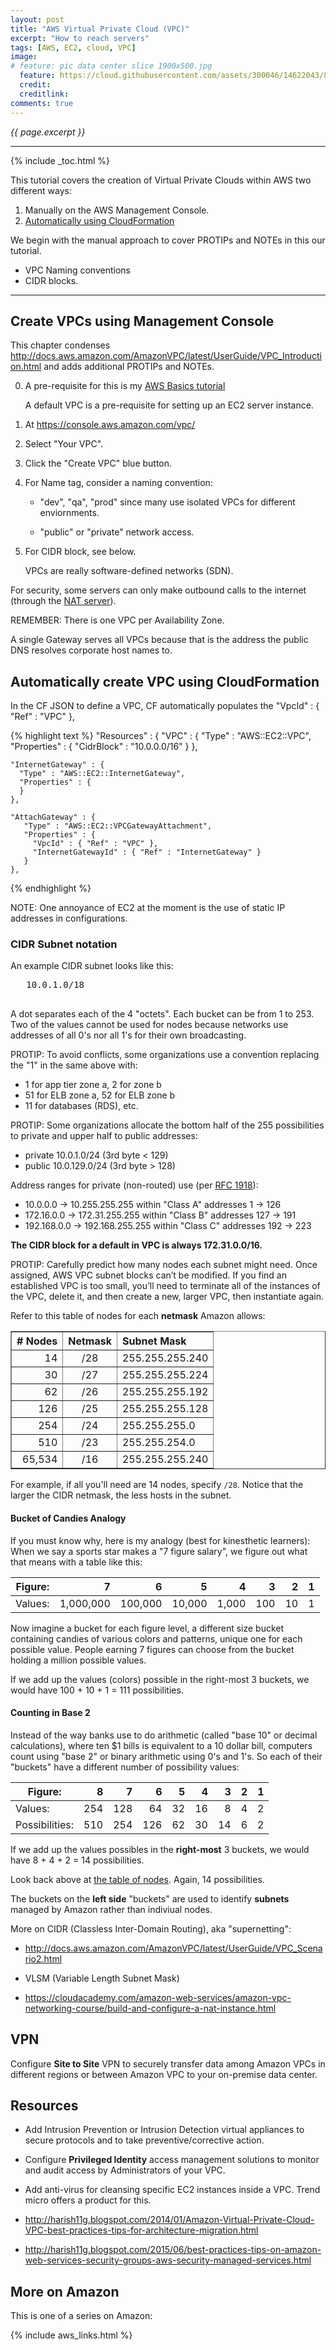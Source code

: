 ```yaml
---
layout: post
title: "AWS Virtual Private Cloud (VPC)"
excerpt: "How to reach servers"
tags: [AWS, EC2, cloud, VPC]
image:
# feature: pic data center slice 1900x500.jpg
  feature: https://cloud.githubusercontent.com/assets/300046/14622043/8b1f9cce-0584-11e6-8b9f-4b6db5bb6e37.jpg
  credit:
  creditlink:
comments: true
---
```

<i>{{ page.excerpt }}</i>
<hr />

{% include _toc.html %}

This tutorial covers the creation of Virtual Private Clouds within AWS two different ways:

1. Manually on the AWS Management Console.
2. <a href="#CF-VPC">Automatically using CloudFormation</a>

We begin with the manual approach to cover PROTIPs and NOTEs in this our tutorial.

   * VPC Naming conventions
   * CIDR blocks.

<hr />

## Create VPCs using Management Console #

This chapter condenses http://docs.aws.amazon.com/AmazonVPC/latest/UserGuide/VPC_Introduction.html
and adds additional PROTIPs and NOTEs.

0. A pre-requisite for this is my [AWS Basics tutorial](/aws-basics/)

   A default VPC is a pre-requisite for setting up an EC2 server instance.

0. At https://console.aws.amazon.com/vpc/

0. Select "Your VPC".

0. Click the "Create VPC" blue button.

0. For Name tag, consider a naming convention:

   * "dev", "qa", "prod" since many use isolated VPCs for different enviornments.

   * "public" or "private" network access.

0. For CIDR block, see below.



   VPCs are really software-defined networks (SDN).

For security, some servers can only make outbound calls to the internet (through the <a href="#NAT">NAT server</a>).

   REMEMBER: There is one VPC per Availability Zone.

A single Gateway serves all VPCs because that is the address
the public DNS resolves corporate host names to.




<a href="#CF-VPC"></a>

## Automatically create VPC using CloudFormation #

In the CF JSON to define a VPC, CF automatically populates the
"VpcId" : { "Ref" : "VPC" },

{% highlight text %}
  "Resources" : {
     "VPC" : {
      "Type" : "AWS::EC2::VPC",
      "Properties" : {
        "CidrBlock" : "10.0.0.0/16"
      }
    },

    "InternetGateway" : {
      "Type" : "AWS::EC2::InternetGateway",
      "Properties" : {
      }
    },

    "AttachGateway" : {
       "Type" : "AWS::EC2::VPCGatewayAttachment",
       "Properties" : {
         "VpcId" : { "Ref" : "VPC" },
         "InternetGatewayId" : { "Ref" : "InternetGateway" }
       }
    },
{% endhighlight %}


NOTE: One annoyance of EC2 at the moment is the use of
static IP addresses in configurations.


### CIDR Subnet notation #

<a name="Octets"></a>

An example CIDR subnet looks like this:

   <pre>
   10.0.1.0/18
   </pre>

   A dot separates each of the 4 "octets".
   Each bucket can be from 1 to 253.
   Two of the values cannot be used for nodes because networks use addresses of all 0's nor all 1's for their own broadcasting.

   PROTIP: To avoid conflicts, some organizations use a convention replacing the "1" in the same above with:

   * 1 for app tier zone a, 2 for zone b
   * 51 for ELB zone a, 52 for ELB zone b
   * 11 for databases (RDS), etc.

   PROTIP: Some organizations allocate the bottom half of the 255 possibilities to private and upper half to public addresses:

   * private 10.0.1.0/24 (3rd byte < 129)
   * public 10.0.129.0/24 (3rd byte > 128)

Address ranges for private (non-routed) use (per <a target="_blank" href="http://info.internet.isi.edu/in-notes/rfc/files/rfc1918.txt">RFC 1918</a>):

   * 10.0.0.0 -> 10.255.255.255     within "Class A" addresses 1 -> 126
   * 172.16.0.0 -> 172.31.255.255   within "Class B" addresses 127 -> 191
   * 192.168.0.0 -> 192.168.255.255 within "Class C" addresses 192 -> 223

   <strong>The CIDR block for a default in VPC is always 172.31.0.0/16.</strong>

PROTIP: Carefully predict how many nodes each subnet might need.
Once assigned, AWS VPC subnet blocks can’t be modified.
If you find an established VPC is too small, you’ll need to terminate all of the instances of the VPC, delete it, and then create a new, larger VPC,
then instantiate again.

<a name="NetmaskNodes"></a>

Refer to this table of nodes for each <strong>netmask</strong> Amazon allows:

   <table border="1">
   <tr><th align="right"> # Nodes </th><th align="center"> Netmask </th><th align="left"> Subnet Mask </th></tr>
   <tr><td align="right">     14 </td><td align="center"> /28 </td><td> 255.255.255.240 </td></tr>
   <tr><td align="right">     30 </td><td align="center"> /27 </td><td> 255.255.255.224 </td></tr>
   <tr><td align="right">     62 </td><td align="center"> /26 </td><td> 255.255.255.192 </td></tr>
   <tr><td align="right">    126 </td><td align="center"> /25 </td><td> 255.255.255.128 </td></tr>
   <tr><td align="right">    254 </td><td align="center"> /24 </td><td> 255.255.255.0   </td></tr>
   <tr><td align="right">    510 </td><td align="center"> /23 </td><td> 255.255.254.0   </td></tr>
   <tr><td align="right"> 65,534 </td><td align="center"> /16 </td><td> 255.255.255.240 </td></tr>
   </table>

   For example, if all you'll need are 14 nodes, specify `/28`.
   Notice that the larger the CIDR netmask, the less hosts in the subnet.

   #### Bucket of Candies Analogy #

   If you must know why, here is my analogy (best for kinesthetic learners):
   When we say a sports star makes a "7 figure salary", we figure out what that means with a table like this:

   | Figure: |         7 |       6 |      5 |     4 |   3 |  2 |  1 |
   | ------- | --------: | ------: | -----: | ----: | --: | -: | -: |
   | Values: | 1,000,000 | 100,000 | 10,000 | 1,000 | 100 | 10 |  1 |

   Now imagine a bucket for each figure level, a different size bucket containing candies of various colors and patterns, unique one for each possible value.
   People earning 7 figures can choose from the bucket holding a million possible values.

   If we add up the values (colors) possible in the right-most 3 buckets,
   we would have 100 + 10 + 1 = 111 possibilities.

   #### Counting in Base 2 #

   Instead of the way banks use to do arithmetic (called "base 10" or decimal calculations),
   where ten $1 bills is equivalent to a 10 dollar bill,
   computers count using "base 2" or binary arithmetic using 0's and 1's.
   So each of their "buckets" have a different number of possibility values:

   | Figure:        |   8 |   7 |   6 |   5 |   4 |   3 |   2 |   1 |
   | -------------- | --: | --: | --: | --: | --: | --: | --: | --: |
   | Values:        | 254 | 128 |  64 |  32 |  16 |   8 |   4 |   2 |
   | Possibilities: | 510 | 254 | 126 |  62 |  30 |  14 |   6 |   2 |

   If we add up the values possibles in the <strong>right-most</strong> 3 buckets,
   we would have 8 + 4 + 2 = 14 possibilities.

   Look back above at <a href="#NetmaskNodes">the table of nodes</a>.
   Again, 14 possibilities.

   The buckets on the <strong>left side</strong> "buckets" are used to identify <strong>subnets</strong> managed by Amazon rather than indiviual nodes.


More on CIDR (Classless Inter-Domain Routing), aka "supernetting":

   * http://docs.aws.amazon.com/AmazonVPC/latest/UserGuide/VPC_Scenario2.html

   * VLSM (Variable Length Subnet Mask)

   * https://cloudacademy.com/amazon-web-services/amazon-vpc-networking-course/build-and-configure-a-nat-instance.html


<a name="VPN"></a>

## VPN #

Configure <strong>Site to Site</strong> VPN to securely transfer data among Amazon VPCs in different regions or between Amazon VPC to your on-premise data center.


## Resources #

* Add Intrusion Prevention or Intrusion Detection virtual appliances to secure protocols and to take preventive/corrective action.

* Configure <strong>Privileged Identity</strong> access management solutions to monitor and audit access by Administrators of your VPC.

* Add anti-virus for cleansing specific EC2 instances inside a VPC. Trend micro offers a product for this.

* http://harish11g.blogspot.com/2014/01/Amazon-Virtual-Private-Cloud-VPC-best-practices-tips-for-architecture-migration.html

* http://harish11g.blogspot.com/2015/06/best-practices-tips-on-amazon-web-services-security-groups-aws-security-managed-services.html


## More on Amazon #

This is one of a series on Amazon:

{% include aws_links.html %}
